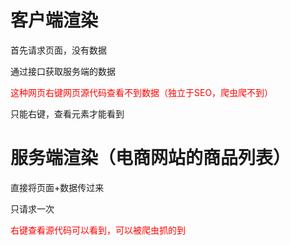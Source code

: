 # 客户端渲染

首先请求页面，没有数据

通过接口获取服务端的数据

<font color='red'>这种网页右键网页源代码查看不到数据（独立于SEO，爬虫爬不到）</font>

只能右键，查看元素才能看到

# 服务端渲染（电商网站的商品列表）

直接将页面+数据传过来

只请求一次

<font color='red'>右键查看源代码可以看到，可以被爬虫抓的到</font>